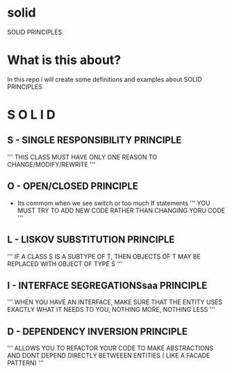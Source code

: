# solid

SOLID PRINCIPLES

# What is this about?

In this repo i will create some definitions and examples about SOLID PRINCIPLES

# S O L I D

## S - SINGLE RESPONSIBILITY PRINCIPLE

'''
THIS CLASS MUST HAVE ONLY ONE REASON TO CHANGE/MODIFY/REWRITE
'''

## O - OPEN/CLOSED PRINCIPLE

- Its commom when we see switch or too much If statements
  '''
  YOU MUST TRY TO ADD NEW CODE RATHER THAN CHANGING YORU CODE
  '''

## L - LISKOV SUBSTITUTION PRINCIPLE

'''
IF A CLASS S IS A SUBTYPE OF T, THEN OBJECTS OF T MAY BE REPLACED WITH OBJECT OF TYPE S
'''

## I - INTERFACE SEGREGATIONSsaa PRINCIPLE

'''
WHEN YOU HAVE AN INTERFACE, MAKE SURE THAT THE ENTITY USES EXACTLY WHAT IT NEEDS TO YOU, NOTHING MORE, NOTHING LESS
'''

## D - DEPENDENCY INVERSION PRINCIPLE

'''
ALLOWS YOU TO REFACTOR YOUR CODE TO MAKE ABSTRACTIONS AND DONT DEPEND DIRECTLY BETWEEEN ENTITIES ( LIKE A FACADE PATTERN)
'''
